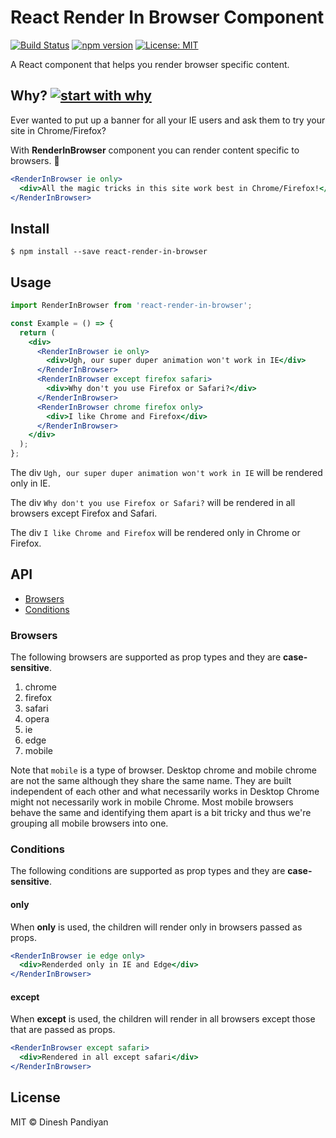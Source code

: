 # React Render In Browser Component

[![Build Status](https://travis-ci.org/flexdinesh/react-render-in-browser.svg?branch=master)](https://travis-ci.org/flexdinesh/react-render-in-browser)
[![npm version](https://badge.fury.io/js/react-render-in-browser.svg)](https://www.npmjs.com/package/react-render-in-browser)
[![License: MIT](https://img.shields.io/badge/License-MIT-blue.svg)](https://opensource.org/licenses/MIT)

A React component that helps you render browser specific content.

## Why? [![start with why](https://img.shields.io/badge/start%20with-why%3F-brightgreen.svg?style=flat)](http://www.ted.com/talks/simon_sinek_how_great_leaders_inspire_action)

Ever wanted to put up a banner for all your IE users and ask them to try your site in Chrome/Firefox?

With **RenderInBrowser** component you can render content specific to browsers. 🎉

```jsx
<RenderInBrowser ie only>
  <div>All the magic tricks in this site work best in Chrome/Firefox!</div>
</RenderInBrowser>
```

## Install

```
$ npm install --save react-render-in-browser
```

## Usage

```jsx
import RenderInBrowser from 'react-render-in-browser';

const Example = () => {
  return (
    <div>
      <RenderInBrowser ie only>
        <div>Ugh, our super duper animation won't work in IE</div>
      </RenderInBrowser>
      <RenderInBrowser except firefox safari>
        <div>Why don't you use Firefox or Safari?</div>
      </RenderInBrowser>
      <RenderInBrowser chrome firefox only>
        <div>I like Chrome and Firefox</div>
      </RenderInBrowser>
    </div>
  );
};
```

The div `Ugh, our super duper animation won't work in IE` will be rendered only in IE.

The div `Why don't you use Firefox or Safari?` will be rendered in all browsers except Firefox and Safari.

The div `I like Chrome and Firefox` will be rendered only in Chrome or Firefox.

## API

- [Browsers](#browsers)
- [Conditions](#conditions)

### Browsers

The following browsers are supported as prop types and they are **case-sensitive**.

1. chrome
2. firefox
3. safari
4. opera
5. ie
6. edge
7. mobile

Note that `mobile` is a type of browser. Desktop chrome and mobile chrome are not the same although they share the same name. They are built independent of each other and what necessarily works in Desktop Chrome might not necessarily work in mobile Chrome. Most mobile browsers behave the same and identifying them apart is a bit tricky and thus we're grouping all mobile browsers into one.

### Conditions

The following conditions are supported as prop types and they are **case-sensitive**.

#### only

When **only** is used, the children will render only in browsers passed as props.

```jsx
<RenderInBrowser ie edge only>
  <div>Renderded only in IE and Edge</div>
</RenderInBrowser>
```

#### except

When **except** is used, the children will render in all browsers except those that are passed as props.

```jsx
<RenderInBrowser except safari>
  <div>Rendered in all except safari</div>
</RenderInBrowser>
```

## License

MIT © Dinesh Pandiyan
